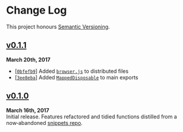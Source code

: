 Change Log
==========

This project honours [Semantic Versioning](http://semver.org/).

[Unpublished]: ../../compare/v0.1.1...HEAD


[v0.1.1]
------------------------------------------------------------------------
**March 20th, 2017**  
* [[`0bfefb9`][]] Added [`browser.js`][] to distributed files
* [[`3ee8eba`][]] Added [`MappedDisposable`][] to main exports

[`browser.js`]: ./browser.js
[`MappedDisposable`]: ./lib/classes/mapped-disposable.js
[`0bfefb9`]: ../../commit/0bfefb9b7b3a245aa8fdfd105a3531
[`3ee8eba`]: ../../commit/3ee8eba93293bd32545275fc09776a
[v0.1.1]: https://github.com/Alhadis/Utils/releases/tag/v0.1.1


[v0.1.0]
------------------------------------------------------------------------
**March 16th, 2017**  
Initial release. Features refactored and tidied functions distilled from
a now‑abandoned [snippets repo](https://github.com/Alhadis/Snippets).

[v0.1.0]: https://github.com/Alhadis/Utils/releases/tag/v0.1.0
